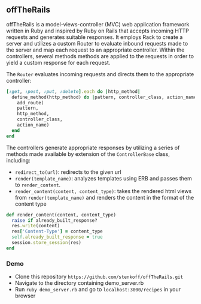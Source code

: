## offTheRails

offTheRails is a model-views-controller (MVC) web application framework written in Ruby and inspired by Ruby on Rails that accepts incoming HTTP requests and generates suitable responses. It employs Rack to create a server and utilizes a custom Router to evaluate inbound requests made to the server and map each request to an appropriate controller. Within the controllers, several methods methods are applied to the requests in order to yield a custom response for each request.

The `Router` evaluates incoming requests and directs them to the appropriate controller:
```Ruby
[:get, :post, :put, :delete].each do |http_method|
  define_method(http_method) do |pattern, controller_class, action_name|
    add_route(
    pattern,
    http_method,
    controller_class,
    action_name)
  end
end
```
The controllers generate appropriate responses by utilizing a series of methods made available by extension of the `ControllerBase` class, including:

- `redirect_to(url)`: redirects to the given url
- `render(template_name)`: analyzes templates using ERB and passes them to `render_content`.
- `render_content(content, content_type)`: takes the rendered html views from `render(template_name)` and renders the content in the format of the content type

```Ruby
def render_content(content, content_type)
  raise if already_built_response?
  res.write(content)
  res['Content-Type'] = content_type
  self.already_built_response = true
  session.store_session(res)
end
```
### Demo
- Clone this repository `https://github.com/stenkoff/offTheRails.git`
- Navigate to the directory containing demo_server.rb
- Run `ruby demo_server.rb` and go to  `localhost:3000/recipes` in your browser
